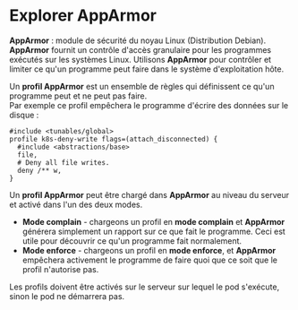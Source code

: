 # Explorer AppArmor

**AppArmor** : module de sécurité du noyau Linux (Distribution Debian).<br>
**AppArmor** fournit un contrôle d'accès granulaire pour les programmes exécutés sur les systèmes Linux. Utilisons **AppArmor** pour contrôler et limiter ce qu'un programme peut faire dans le système d'exploitation hôte.<br>

Un **profil AppArmor** est un ensemble de règles qui définissent ce qu'un programme peut et ne peut pas faire.<br>
Par exemple ce profil empêchera le programme d'écrire des données sur le disque :
```
#include <tunables/global>
profile k8s-deny-write flags=(attach_disconnected) {
  #include <abstractions/base>
  file,
  # Deny all file writes.
  deny /** w,
}
```

Un **profil AppArmor** peut être chargé dans **AppArmor** au niveau du serveur et activé dans l'un des deux modes.<br>

- **Mode complain** - chargeons un profil en **mode complain** et **AppArmor** générera simplement un rapport sur ce que fait le programme. Ceci est utile pour découvrir ce qu'un programme fait normalement.
- **Mode enforce** - chargeons un profil en **mode enforce**, et **AppArmor** empêchera activement le programme de faire quoi que ce soit que le profil n'autorise pas.<br>

Les profils doivent être activés sur le serveur sur lequel le pod s'exécute, sinon le pod ne démarrera pas.